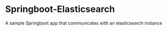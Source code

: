 # Springboot-Elasticsearch
A sample Springboot app that communicates with an elasticsearch instance
